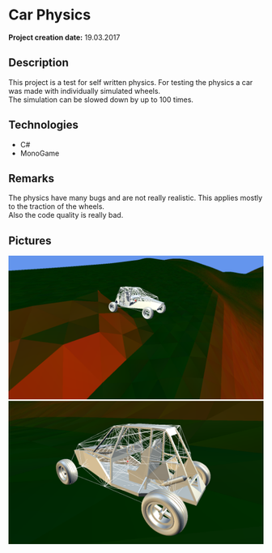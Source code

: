 # Car Physics

__Project creation date:__ 19.03.2017

## Description
This project is a test for self written physics. For testing the physics a car was made with individually simulated wheels.\
The simulation can be slowed down by up to 100 times.

## Technologies
* C#
* MonoGame

## Remarks
The physics have many bugs and are not really realistic. This applies mostly to the traction of the wheels.\
Also the code quality is really bad.

## Pictures
![Examples1](Car_Physics_1.png)
![Examples2](Car_Physics_2.png)

